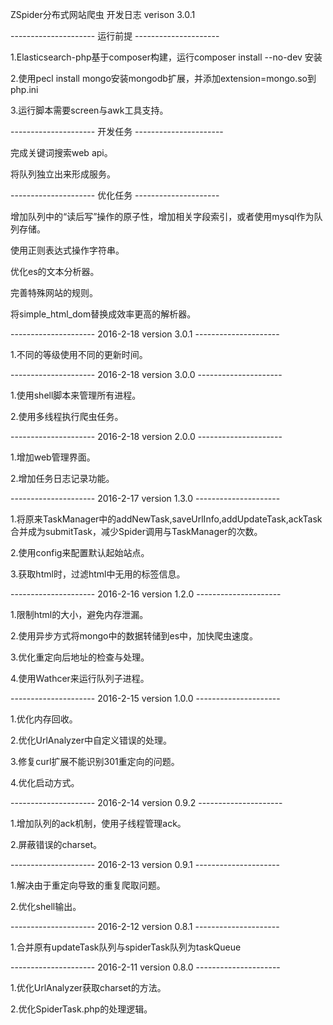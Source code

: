 ZSpider分布式网站爬虫  开发日志 verison 3.0.1

--------------------- 运行前提 ---------------------

1.Elasticsearch-php基于composer构建，运行composer install --no-dev 安装

2.使用pecl install mongo安装mongodb扩展，并添加extension=mongo.so到php.ini

3.运行脚本需要screen与awk工具支持。


--------------------- 开发任务 ----------------------

完成关键词搜索web api。

将队列独立出来形成服务。


--------------------- 优化任务 ---------------------

增加队列中的“读后写”操作的原子性，增加相关字段索引，或者使用mysql作为队列存储。

使用正则表达式操作字符串。

优化es的文本分析器。

完善特殊网站的规则。

将simple_html_dom替换成效率更高的解析器。


--------------------- 2016-2-18 version 3.0.1 ---------------------

1.不同的等级使用不同的更新时间。


--------------------- 2016-2-18 version 3.0.0 ---------------------

1.使用shell脚本来管理所有进程。

2.使用多线程执行爬虫任务。


--------------------- 2016-2-18 version 2.0.0 ---------------------

1.增加web管理界面。

2.增加任务日志记录功能。


--------------------- 2016-2-17 version 1.3.0 ---------------------

1.将原来TaskManager中的addNewTask,saveUrlInfo,addUpdateTask,ackTask合并成为submitTask，减少Spider调用与TaskManager的次数。

2.使用config来配置默认起始站点。

3.获取html时，过滤html中无用的标签信息。


--------------------- 2016-2-16 version 1.2.0 ---------------------

1.限制html的大小，避免内存泄漏。

2.使用异步方式将mongo中的数据转储到es中，加快爬虫速度。

3.优化重定向后地址的检查与处理。

4.使用Wathcer来运行队列子进程。


--------------------- 2016-2-15 version 1.0.0 ---------------------

1.优化内存回收。

2.优化UrlAnalyzer中自定义错误的处理。

3.修复curl扩展不能识别301重定向的问题。

4.优化启动方式。


--------------------- 2016-2-14 version 0.9.2 ---------------------

1.增加队列的ack机制，使用子线程管理ack。

2.屏蔽错误的charset。


--------------------- 2016-2-13 version 0.9.1 ---------------------

1.解决由于重定向导致的重复爬取问题。

2.优化shell输出。


--------------------- 2016-2-12 version 0.8.1 ---------------------

1.合并原有updateTask队列与spiderTask队列为taskQueue


--------------------- 2016-2-11 version 0.8.0 ---------------------

1.优化UrlAnalyzer获取charset的方法。

2.优化SpiderTask.php的处理逻辑。
